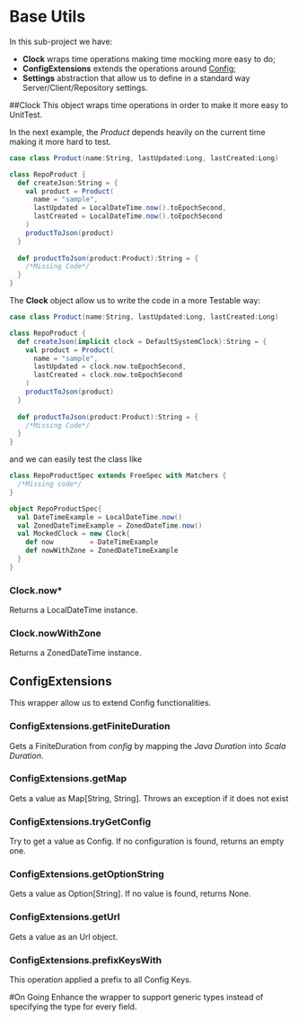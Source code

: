 
# Base Utils

In this sub-project we have:
 * **Clock** wraps time operations making time mocking more easy to do;
 * **ConfigExtensions** extends the operations around [Config](https://github.com/typesafehub/config);
 * **Settings** abstraction that allow us to define in a standard way Server/Client/Repository settings.
  
##Clock
This object wraps time operations in order to make it more easy to UnitTest. 

In the next example, the *Product* depends heavily on the current time making it more hard to test.

```scala
case class Product(name:String, lastUpdated:Long, lastCreated:Long)

class RepoProduct {
  def createJson:String = {
    val product = Product( 
      name = "sample", 
      lastUpdated = LocalDateTime.now().toEpochSecond, 
      lastCreated = LocalDateTime.now().toEpochSecond
    )
    productToJson(product)
  }
  
  def productToJson(product:Product):String = {
    /*Missing Code*/  
  }
}
```

The **Clock** object allow us to write the code in a more Testable way:
```scala
case class Product(name:String, lastUpdated:Long, lastCreated:Long)

class RepoProduct {
  def createJson(implicit clock = DefaultSystemClock):String = {
    val product = Product( 
      name = "sample", 
      lastUpdated = clock.now.toEpochSecond, 
      lastCreated = clock.now.toEpochSecond
    )
    productToJson(product)
  }
  
  def productToJson(product:Product):String = {
    /*Missing Code*/  
  }
}
``` 

and we can easily test the class like 
```scala
class RepoProductSpec extends FreeSpec with Matchers {
  /*Missing code*/
}

object RepoProductSpec{
  val DateTimeExample = LocalDateTime.now()
  val ZonedDateTimeExample = ZonedDateTime.now()
  val MockedClock = new Clock{
    def now         = DateTimeExample
    def nowWithZone = ZonedDateTimeExample
  }
}
```

### Clock.now*
Returns a LocalDateTime instance.

### Clock.nowWithZone
Returns a ZonedDateTime instance.

## ConfigExtensions
This wrapper allow us to extend Config functionalities.
  
### ConfigExtensions.getFiniteDuration
Gets a FiniteDuration from *config* by mapping the *Java Duration* into *Scala Duration*.

### ConfigExtensions.getMap
Gets a value as Map[String, String]. Throws an exception if it does not exist

### ConfigExtensions.tryGetConfig
Try to get a value as Config. If no configuration is found, returns an empty one.

### ConfigExtensions.getOptionString
Gets a value as Option[String]. If no value is found, returns None.

### ConfigExtensions.getUrl
Gets a value as an Url object.

### ConfigExtensions.prefixKeysWith
This operation applied a prefix to all Config Keys.

#On Going
Enhance the wrapper to support generic types instead of specifying the type for every field.
